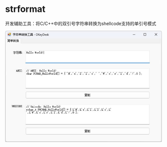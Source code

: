 # strformat

开发辅助工具：将C/C++中的双引号字符串转换为shellcode支持的单引号模式

![截图](https://github.com/OKeyDesk/strformat/blob/main/screenshot.jpg)
